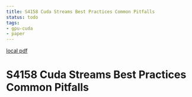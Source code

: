 ```yaml
---
title: S4158 Cuda Streams Best Practices Common Pitfalls
status: todo
tags:
- gpu-cuda
- paper
---
```


[local pdf](../../../pdfs/S4158-cuda-streams-best-practices-common-pitfalls.pdf)

# S4158 Cuda Streams Best Practices Common Pitfalls
